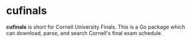 # cufinals

**cufinals** is short for Cornell University Finals. This is a Go package which can download, parse, and search Cornell's final exam schedule.
